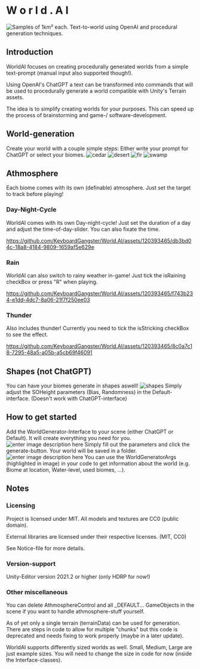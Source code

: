 
# W o r l d . A I
![Samples of 1km² each.](https://i.imgur.com/sLv1w3i.png)
Text-to-world using OpenAI and procedural generation techniques.
## Introduction
WorldAI focuses on creating procedurally generated worlds from a simple text-prompt (manual input also supported though!).

Using OpenAI's ChatGPT a text can be transformed into commands that will be used to procedurally generate a world compatible with Unity's Terrain assets.

The idea is to simplify creating worlds for your purposes. This can speed up the process of brainstorming and game-/ software-development.
## World-generation
Create your world with a couple simple steps: Either write your prompt for ChatGPT or select your biomes.
![cedar](https://i.imgur.com/Q5JCssr.png)
![desert](https://i.imgur.com/hl7gpxM.png)
![fir](https://i.imgur.com/aOWsdrs.png)
![swamp](https://i.imgur.com/UYmLTsy.png)
## Athmosphere
Each biome comes with its own (definable) atmosphere. Just set the target to track before playing!
### Day-Night-Cycle
WorldAI comes with its own Day-night-cycle! Just set the duration of a day and adjust the time-of-day-slider. You can also fixate the time.

https://github.com/KeyboardGangster/World.AI/assets/120393465/db3bd04c-18a8-4184-9809-1659af5e629e

### Rain
WorldAI can also switch to rainy weather in-game! Just tick the isRaining checkBox or press "R" when playing.

https://github.com/KeyboardGangster/World.AI/assets/120393465/f743b234-e1dd-4dc7-8a06-21f7f250ee03

### Thunder
Also includes thunder! Currently you need to tick the isStricking checkBox to see the effect.

https://github.com/KeyboardGangster/World.AI/assets/120393465/8c0a7c18-7295-48a5-a05b-a5cb69f46091

## Shapes (not ChatGPT)
You can have your biomes generate in shapes aswell!
![shapes](https://i.imgur.com/zEYMEqn.png)
Simply adjust the SOHeight parameters (Bias, Randomness) in the Default-interface. (Doesn't work with ChatGPT-interface)

## How to get started
Add the WorldGenerator-Interface to your scene (either ChatGPT or Default). It will create everything you need for you.
![enter image description here](https://i.imgur.com/sKdaO1U.png)
Simply fill out the parameters and click the generate-button. Your world will be saved in a folder.
![enter image description here](https://i.imgur.com/FMxEsAx.jpg)
You can use the WorldGeneratorArgs (highlighted in image) in your code to get information about the world (e.g. Biome at location, Water-level, used biomes, ...).

## Notes
### Licensing
Project is licensed under MIT.
All models and textures are CC0 (public domain).

External libraries are licensed under their respective licenses. (MIT, CC0)

See Notice-file for more details.
### Version-support
Unity-Editor version 2021.2 or higher (only HDRP for now!)

### Other miscellaneous
You can delete AthmosphereControl and all _DEFAULT... GameObjects in the scene if you want to handle athmosphere-stuff yourself.

 As of yet only a single terrain (terrainData) can be used for generation. There are steps in code to allow for multiple "chunks" but this code is deprecated and needs fixing to work properly (maybe in a later update).

WorldAI supports differently sized worlds as well. Small, Medium, Large are just example sizes. You will need to change the size in code for now (inside the Interface-classes).
